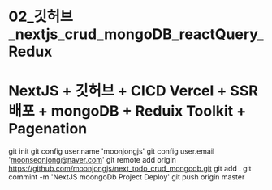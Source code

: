 # 02_깃허브_nextjs_crud_mongoDB_reactQuery_Redux
# NextJS + 깃허브 + CICD Vercel + SSR 배포 + mongoDB + Reduix Toolkit + Pagenation

git init
git config user.name 'moonjongjs'
git config user.email 'moonseonjong@naver.com'
git remote add origin https://github.com/moonjongjs/next_todo_crud_mongodb.git
git add .
git commint  -m 'NextJS moongoDb Project Deploy'
git push origin master
